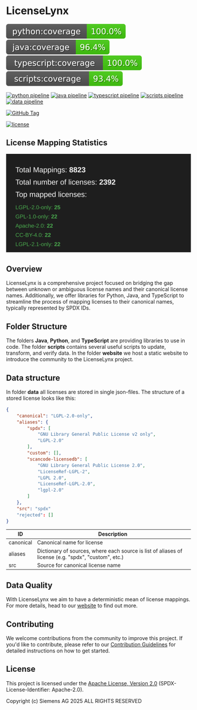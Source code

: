 # LicenseLynx
![python coverage](website/badges/coverage-python.svg)
![java coverage](website/badges/coverage-java.svg)
![typescript coverage](website/badges/coverage-typescript.svg)
![scripts coverage](website/badges/coverage-scripts.svg)

[![python pipeline](https://github.com/licenselynx/licenselynx/actions/workflows/python.yaml/badge.svg)](https://github.com/licenselynx/licenselynx/actions/workflows/python.yaml)
[![java pipeline](https://github.com/licenselynx/licenselynx/actions/workflows/java.yaml/badge.svg)](https://github.com/licenselynx/licenselynx/actions/workflows/java.yaml)
[![typescript pipeline](https://github.com/licenselynx/licenselynx/actions/workflows/typescript.yaml/badge.svg)](https://github.com/licenselynx/licenselynx/actions/workflows/typescript.yaml)
[![scripts pipeline](https://github.com/licenselynx/licenselynx/actions/workflows/scripts.yaml/badge.svg)](https://github.com/licenselynx/licenselynx/actions/workflows/scripts.yaml)
[![data pipeline](https://github.com/licenselynx/licenselynx/actions/workflows/data.yaml/badge.svg)](https://github.com/licenselynx/licenselynx/actions/workflows/data.yaml)



[![GitHub Tag](https://img.shields.io/github/v/tag/licenselynx/licenselynx)](https://github.com/licenselynx/licenselynx/releases/latest)

[![license](https://img.shields.io/github/license/licenselynx/licenselynx)](LICENSE)

## License Mapping Statistics

[![stats.svg](stats.svg)](#License-Mapping-Statistics)

## Overview

LicenseLynx is a comprehensive project
focused on bridging the gap between unknown or ambiguous license names and their canonical license names.
Additionally, we offer libraries for Python, Java,
and TypeScript to streamline the process of mapping licenses to their canonical names,
typically represented by SPDX IDs.

## Folder Structure

The folders **Java**, **Python**, and **TypeScript** are providing libraries to use in code.
The folder **scripts** contains several useful scripts to update, transform, and verify data.
In the folder **website** we host a static website to introduce the community to the LicenseLynx project.

## Data structure

In folder **data** all licenses are stored in single json-files.
The structure of a stored license looks like this:

```json
{
    "canonical": "LGPL-2.0-only",
    "aliases": {
        "spdx": [
            "GNU Library General Public License v2 only",
            "LGPL-2.0"
        ],
        "custom": [],
        "scancode-licensedb": [
            "GNU Library General Public License 2.0",
            "LicenseRef-LGPL-2",
            "LGPL 2.0",
            "LicenseRef-LGPL-2.0",
            "lgpl-2.0"
        ]
    },
    "src": "spdx"
    "rejected": []
}

```

| ID        | Description                                                                                          |
|-----------|------------------------------------------------------------------------------------------------------|
| canonical | Canonical name for license                                                                           |
| aliases   | Dictionary of sources, where each source is list of aliases of license (e.g. "spdx", "custom", etc.) |
| src       | Source for canonical license name                                                                    |

## Data Quality

With LicenseLynx we aim to have a deterministic mean of license mappings.
For more details, head to our [website](https://licenselynx.org/data-quality) to find out more.

## Contributing

We welcome contributions from the community to improve this project. If you'd like to contribute, please refer to
our [Contribution Guidelines](https://licenselynx.org/contribution) for detailed instructions on how to get started.

## License

This project is licensed under the [Apache License, Version 2.0](LICENSE) (SPDX-License-Identifier: Apache-2.0).

Copyright (c) Siemens AG 2025 ALL RIGHTS RESERVED
